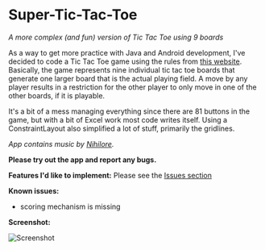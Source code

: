 # Super-Tic-Tac-Toe
_A more complex (and fun) version of Tic Tac Toe using 9 boards_

As a way to get more practice with Java and Android development, I've decided to code a Tic Tac Toe game using the rules from
[this website](https://mathwithbaddrawings.com/2013/06/16/ultimate-tic-tac-toe/). Basically, the game represents nine individual tic 
tac toe boards that generate one larger board that is the actual playing field. A move by any player results in a restriction for 
the other player to only move in one of the other boards, if it is playable. 

It's a bit of a mess managing everything since there are 81 buttons in the game, but with a bit of Excel work most code
writes itself. Using a ConstraintLayout also simplified a lot of stuff, primarily the gridlines. 

_App contains music by [Nihilore](https://soundcloud.com/nihilore/bush-week)._

**Please try out the app and report any bugs.**

**Features I'd like to implement:** Please see the [Issues section](https://github.com/adriantache/Super-Tic-Tac-Toe/issues)

**Known issues:**
* scoring mechanism is missing

**Screenshot:**

![Screenshot](https://thumbs.gfycat.com/UnevenPeacefulAfricanjacana-size_restricted.gif)
